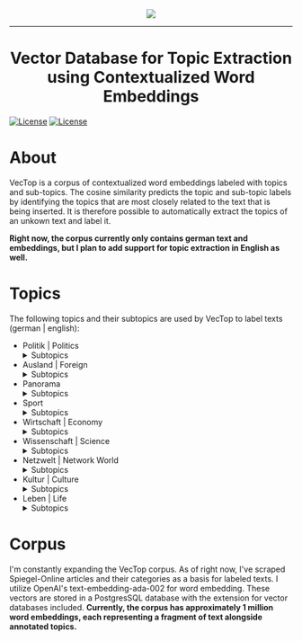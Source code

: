 <div align="center">
  <img src="https://github.com/TheItCrOw/VecTop/assets/49918134/21fd81c1-c547-49c7-9017-e4eba41e48b9"/>
  <hr/>
  <h1>Vector Database for Topic Extraction using Contextualized Word Embeddings</h1>
</div

[![License](https://img.shields.io/badge/Status-Under%20construction-red)]()
[![License](https://img.shields.io/badge/License-Apache_2.0-blue.svg)](https://opensource.org/licenses/Apache-2.0)

# About

VecTop is a corpus of contextualized word embeddings labeled with topics and sub-topics. The cosine similarity predicts the topic and sub-topic labels by identifying the topics that are most closely related to the text that is being inserted. It is therefore possible to automatically extract the topics of an unkown text and label it.

**Right now, the corpus currently only contains german text and embeddings, but I plan to add support for topic extraction in English as well.**

# Topics

The following topics and their subtopics are used by VecTop to label texts (german | english):

* Politik | Politics
  <details>
    <summary>Subtopics</summary>
      Bundesregierung | Federal Government <br/>
      Bundestag | Parliament <br/>
  </details>
* Ausland | Foreign
  <details>
    <summary>Subtopics</summary>
  USA <br/>
  Europa | Europe <br/>
  Nahost | Middle East <br/>
  Globale Gesellschaft | Global Society <br/>
  Asien | Asia <br/>
  Afrika | Africa <br/>
  </details>
* Panorama
  <details>
    <summary>Subtopics</summary>
  Justiz & Kriminalität | Law & Crime <br/>
  Leute | People <br/>
  Gesellschaft | Society <br/>
  Bildung | Education <br/>
  </details>
* Sport
  <details>
    <summary>Subtopics</summary>
  Ergebnisse & Tabellen | Results and Tables <br/>
  Liveticker <br/>
  Fußball | Soccer <br/>
  Bundesliga <br/>
  Champions League <br/>
  Formel 1 | Formular 1 <br/>
  Wintersport | Winter Sports <br/>
  </details>
* Wirtschaft | Economy
  <details>
    <summary>Subtopics</summary>
  Börse | Stock Market <br/>
  Verbraucher & Service | Consumers & Service <br/>
  Versicherungen | Insurance <br/>
  Unternehmen & Märkte | Companies & Markets <br/>
  Staat & Soziales | State & Social <br/>
  </details>
* Wissenschaft | Science <br/>
  <details>
    <summary>Subtopics</summary>
  Klimakrise | Global Warming <br/>
  Mensch | Human <br/>
  Natur | Nature <br/>
  Technik | Technology <br/>
  Weltall | Space <br/>
  Medizin | Medicine <br/>
  </details>
* Netzwelt | Network World
  <details>
    <summary>Subtopics</summary>
  Netzpolitik | Network Politics <br/>
  Web <br/>
  Gadgets <br/>
  Games <br/>
  Apps <br/>
  </details>
* Kultur | Culture
  <details>
    <summary>Subtopics</summary>
  Kino | Cinema <br/>
  Musik | Music <br/>
  TV <br/>
  Literatur | Literature <br/>
  </details>
* Leben | Life
  <details>
    <summary>Subtopics</summary>
  Reise | Trip <br/>
  Stil | Style <br/>
  Gesundheit | Health <br/>
  Familie | Family <br/>
  Psychologie | Psychology <br/>
  </details>

# Corpus

I'm constantly expanding the VecTop corpus. As of right now, I've scraped Spiegel-Online articles and their categories as a basis for labeled texts. I utilize OpenAI's text-embedding-ada-002 for word embedding. These vectors are stored in a PostgresSQL database with the extension for vector databases included. **Currently, the corpus has approximately 1 million word embeddings, each representing a fragment of text alongside annotated topics.**


